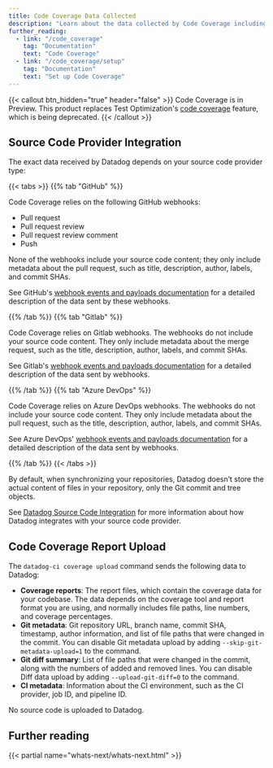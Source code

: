 ```yaml
---
title: Code Coverage Data Collected
description: "Learn about the data collected by Code Coverage including source code provider webhooks, coverage reports, and git metadata."
further_reading:
  - link: "/code_coverage"
    tag: "Documentation"
    text: "Code Coverage"
  - link: "/code_coverage/setup"
    tag: "Documentation"
    text: "Set up Code Coverage"
---
```


{{< callout btn_hidden="true" header="false" >}}
Code Coverage is in Preview. This product replaces Test Optimization's <a href="https://docs.datadoghq.com/tests/code_coverage">code coverage</a> feature, which is being deprecated.
{{< /callout >}}

## Source Code Provider Integration

The exact data received by Datadog depends on your source code provider type:

{{< tabs >}}
{{% tab "GitHub" %}}

Code Coverage relies on the following GitHub webhooks:
* Pull request
* Pull request review
* Pull request review comment
* Push

None of the webhooks include your source code content; they only include metadata about the pull request, such as title, description, author, labels, and commit SHAs.

See GitHub's [webhook events and payloads documentation][1] for a detailed description of the data sent by these webhooks.

[1]: https://docs.github.com/en/webhooks/webhook-events-and-payloads

{{% /tab %}}
{{% tab "Gitlab" %}}

Code Coverage relies on Gitlab webhooks. The webhooks do not include your source code content. They only include metadata about the merge request, such as the title, description, author, labels, and commit SHAs.

See Gitlab's [webhook events and payloads documentation][1] for a detailed description of the data sent by webhooks.

[1]: https://docs.gitlab.com/user/project/integrations/webhook_events/

{{% /tab %}}
{{% tab "Azure DevOps" %}}

Code Coverage relies on Azure DevOps webhooks. The webhooks do not include your source code content. They only include metadata about the pull request, such as the title, description, author, labels, and commit SHAs.

See Azure DevOps' [webhook events and payloads documentation][1] for a detailed description of the data sent by webhooks.

[1]: https://learn.microsoft.com/en-us/azure/devops/service-hooks/events?view=azure-devops#git.pullrequest.created

{{% /tab %}}
{{< /tabs >}}

By default, when synchronizing your repositories, Datadog doesn’t store the actual content of files in your repository, only the Git commit and tree objects.

See [Datadog Source Code Integration][1] for more information about how Datadog integrates with your source code provider.

## Code Coverage Report Upload

The `datadog-ci coverage upload` command sends the following data to Datadog:
- **Coverage reports**: The report files, which contain the coverage data for your codebase. The data depends on the coverage tool and report format you are using, and normally includes file paths, line numbers, and coverage percentages.
- **Git metadata**: Git repository URL, branch name, commit SHA, timestamp, author information, and list of file paths that were changed in the commit. You can disable Git metadata upload by adding `--skip-git-metadata-upload=1` to the command.
- **Git diff summary**: List of file paths that were changed in the commit, along with the numbers of added and removed lines. You can disable Diff data upload by adding `--upload-git-diff=0` to the command.
- **CI metadata**: Information about the CI environment, such as the CI provider, job ID, and pipeline ID.

No source code is uploaded to Datadog.

## Further reading

{{< partial name="whats-next/whats-next.html" >}}

[1]: /integrations/guide/source-code-integration
